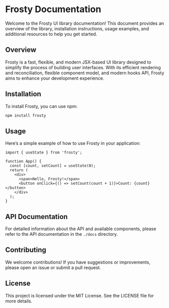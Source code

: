 # Frosty Documentation

Welcome to the Frosty UI library documentation! This document provides an overview of the library, installation instructions, usage examples, and additional resources to help you get started.

## Overview

Frosty is a fast, flexible, and modern JSX-based UI library designed to simplify the process of building user interfaces. With its efficient rendering and reconciliation, flexible component model, and modern hooks API, Frosty aims to enhance your development experience.

## Installation

To install Frosty, you can use npm:

```sh
npm install frosty
```

## Usage

Here’s a simple example of how to use Frosty in your application:

```tsx
import { useState } from 'frosty';

function App() {
  const [count, setCount] = useState(0);
  return (
    <div>
      <span>Hello, Frosty!</span>
      <button onClick={() => setCount(count + 1)}>Count: {count}</button>
    </div>
  );
}
```

## API Documentation

For detailed information about the API and available components, please refer to the API documentation in the `./docs` directory.

## Contributing

We welcome contributions! If you have suggestions or improvements, please open an issue or submit a pull request.

## License

This project is licensed under the MIT License. See the LICENSE file for more details.